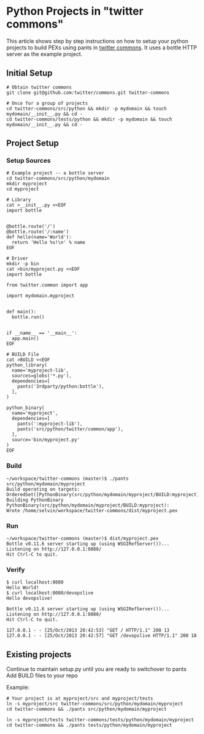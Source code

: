# Python Projects in "twitter commons"

This article shows step by step instructions on how to setup your python projects to build PEXs using pants in [twitter commons](http://github.com/twitter/commons). It uses a bottle HTTP server as the example project.

## Initial Setup

    # Obtain twitter commons
    git clone git@github.com:twitter/commons.git twitter-commons
    
    # Once for a group of projects
    cd twitter-commons/src/python && mkdir -p mydomain && touch mydomain/__init__.py && cd -
    cd twitter-commons/tests/python && mkdir -p mydomain && touch mydomain/__init__.py && cd -

## Project Setup

### Setup Sources

    # Example project -- a bottle server
    cd twitter-commons/src/python/mydomain
    mkdir myproject
    cd myproject

    # Library
    cat >__init__.py <<EOF
    import bottle


    @bottle.route('/')
    @bottle.route('/:name')
    def hello(name='World'):
      return 'Hello %s!\n' % name
    EOF

    # Driver
    mkdir -p bin
    cat >bin/myproject.py <<EOF
    import bottle

    from twitter.common import app

    import mydomain.myproject


    def main():
      bottle.run()


    if __name__ == '__main__':
      app.main()
    EOF

    # BUILD File
    cat >BUILD <<EOF
    python_library(
      name='myproject-lib',
      sources=globs('*.py'),
      dependencies=[
        pants('3rdparty/python:bottle'),
      ],
    )

    python_binary(
      name='myproject',
      dependencies=[
        pants(':myproject-lib'),
        pants('src/python/twitter/common/app'),
      ],
      source='bin/myproject.py'
    )
    EOF

### Build

    ~/workspace/twitter-commons (master)$ ./pants src/python/mydomain/myproject
    Build operating on targets: OrderedSet([PythonBinary(src/python/mydomain/myproject/BUILD:myproject)])
    Building PythonBinary PythonBinary(src/python/mydomain/myproject/BUILD:myproject):
    Wrote /home/selvin/workspace/twitter-commons/dist/myproject.pex

### Run

    ~/workspace/twitter-commons (master)$ dist/myproject.pex 
    Bottle v0.11.6 server starting up (using WSGIRefServer())...
    Listening on http://127.0.0.1:8080/
    Hit Ctrl-C to quit.

### Verify

    $ curl localhost:8080
    Hello World!
    $ curl localhost:8080/devopslive
    Hello devopslive!

    Bottle v0.11.6 server starting up (using WSGIRefServer())...
    Listening on http://127.0.0.1:8080/
    Hit Ctrl-C to quit.

    127.0.0.1 - - [25/Oct/2013 20:42:53] "GET / HTTP/1.1" 200 13
    127.0.0.1 - - [25/Oct/2013 20:42:57] "GET /devopslive HTTP/1.1" 200 18

## Existing projects

Continue to maintain setup.py until you are ready to switchover to pants
Add BUILD files to your repo

Example:

    # Your project is at myproject/src and myproject/tests
    ln -s myproject/src twitter-commons/src/python/mydomain/myproject
    cd twitter-commons && ./pants src/python/mydomain/myproject
    
    ln -s myproject/tests twitter-commons/tests/python/mydomain/myproject
    cd twitter-commons && ./pants tests/python/mydomain/myproject
